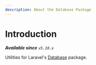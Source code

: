 ```yaml
---
description: About the Database Package
---
```


# Introduction

_**Available since** `v5.10.x`_

Utilities for Laravel's [Database](https://github.com/illuminate/database) package.

